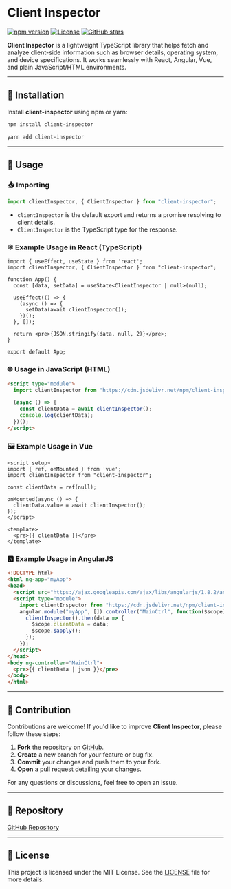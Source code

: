 # Client Inspector

[![npm version](https://img.shields.io/npm/v/client-inspector)](https://www.npmjs.com/package/client-inspector)
[![License](https://img.shields.io/npm/l/client-inspector)](https://github.com/gpraj-works/client-inspector/blob/main/LICENSE)
[![GitHub stars](https://img.shields.io/github/stars/gpraj-works/client-inspector?style=social)](https://github.com/gpraj-works/client-inspector)

**Client Inspector** is a lightweight TypeScript library that helps fetch and analyze client-side information such as browser details, operating system, and device specifications. It works seamlessly with React, Angular, Vue, and plain JavaScript/HTML environments.

---

## 🚀 Installation

Install **client-inspector** using npm or yarn:

```sh
npm install client-inspector
```

```sh
yarn add client-inspector
```

---

## 📌 Usage

### 📥 Importing

```ts
import clientInspector, { ClientInspector } from "client-inspector";
```

- `clientInspector` is the default export and returns a promise resolving to client details.
- `ClientInspector` is the TypeScript type for the response.

### ⚛️ Example Usage in React (TypeScript)

```tsx
import { useEffect, useState } from 'react';
import clientInspector, { ClientInspector } from "client-inspector";

function App() {
  const [data, setData] = useState<ClientInspector | null>(null);

  useEffect(() => {
    (async () => {
      setData(await clientInspector());
    })();
  }, []);

  return <pre>{JSON.stringify(data, null, 2)}</pre>;
}

export default App;
```

### 🌐 Usage in JavaScript (HTML)

```html
<script type="module">
  import clientInspector from "https://cdn.jsdelivr.net/npm/client-inspector/dist/index.js";

  (async () => {
    const clientData = await clientInspector();
    console.log(clientData);
  })();
</script>
```

### 🖼️ Example Usage in Vue

```vue
<script setup>
import { ref, onMounted } from 'vue';
import clientInspector from "client-inspector";

const clientData = ref(null);

onMounted(async () => {
  clientData.value = await clientInspector();
});
</script>

<template>
  <pre>{{ clientData }}</pre>
</template>
```

### 🅰️ Example Usage in AngularJS

```html
<!DOCTYPE html>
<html ng-app="myApp">
<head>
  <script src="https://ajax.googleapis.com/ajax/libs/angularjs/1.8.2/angular.min.js"></script>
  <script type="module">
    import clientInspector from "https://cdn.jsdelivr.net/npm/client-inspector/dist/index.js";
    angular.module("myApp", []).controller("MainCtrl", function($scope) {
      clientInspector().then(data => {
        $scope.clientData = data;
        $scope.$apply();
      });
    });
  </script>
</head>
<body ng-controller="MainCtrl">
  <pre>{{ clientData | json }}</pre>
</body>
</html>
```

---

## 🤝 Contribution

Contributions are welcome! If you'd like to improve **Client Inspector**, please follow these steps:

1. **Fork** the repository on [GitHub](https://github.com/gpraj-works/client-inspector).
2. **Create** a new branch for your feature or bug fix.
3. **Commit** your changes and push them to your fork.
4. **Open** a pull request detailing your changes.

For any questions or discussions, feel free to open an issue.

---

## 📂 Repository

[GitHub Repository](https://github.com/gpraj-works/client-inspector)

---

## 📜 License

This project is licensed under the MIT License. See the [LICENSE](https://github.com/gpraj-works/client-inspector/blob/main/LICENSE) file for more details.

